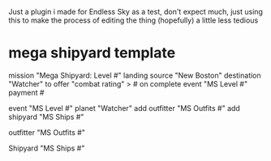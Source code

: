 Just a plugin i made for Endless Sky as a test, don't expect much, just using this to make the process of editing the thing (hopefully) a little less tedious


# mega shipyard template
mission "Mega Shipyard: Level #"
	landing
	source "New Boston"
	destination "Watcher"
	to offer
		"combat rating" > #
	on complete
		event "MS Level #"
		payment #

event "MS Level #"
	planet "Watcher"
		add outfitter "MS Outfits #"
		add shipyard "MS Ships #"

outfitter "MS Outfits #"
	

Shipyard "MS Ships #"
